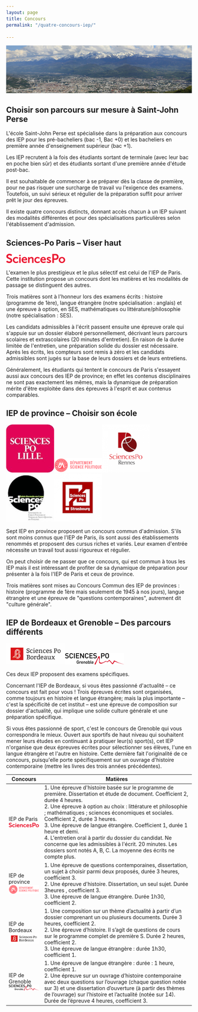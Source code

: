 ```yaml
---
layout: page
title: Concours
permalink: "/quatre-concours-iep/"

---
```


![IEP Grenoble](/images/bandeau-IEP/Grenoble-SJP.jpg)

## Choisir son parcours sur mesure à Saint-John Perse

L'école Saint-John Perse est spécialisée dans la préparation aux concours des IEP pour les pré-bacheliers (bac -1, Bac +0) et les bacheliers en première année d'enseignement supérieur (bac +1).

Les IEP recrutent à la fois des étudiants sortant de terminale (avec leur bac en poche bien sûr) et des étudiants sortant d'une première année d'étude post-bac.

Il est souhaitable de commencer à se préparer dès la classe de première, pour ne pas risquer une surcharge de travail vu l'exigence des examens. Toutefois, un suivi sérieux et régulier de la préparation suffit pour arriver prêt le jour des épreuves.

Il existe quatre concours distincts, donnant accès chacun à un IEP suivant des modalités différentes et pour des spécialisations particulières selon l'établissement d'admission.

## Sciences-Po Paris – Viser haut

![logo Sciences-Po Paris](/images/logo-iep/iep-Paris.png)

L'examen le plus prestigieux et le plus sélectif est celui de l'IEP de Paris. Cette institution propose un concours dont les matières et les modalités de passage se distinguent des autres.

Trois matières sont à l'honneur lors des examens écrits : histoire (programme de 1ère), langue étrangère (notre spécialisation : anglais) et une épreuve à option, en SES, mathématiques ou littérature/philosophie (notre spécialisation : SES).

Les candidats admissibles à l'écrit passent ensuite une épreuve orale qui s'appuie sur un dossier élaboré personnellement, décrivant leurs parcours scolaires et extrascolaires (20 minutes d'entretien). En raison de la durée limitée de l'entretien, une préparation solide du dossier est nécessaire. Après les écrits, les compteurs sont remis à zéro et les candidats admissibles sont jugés sur la base de leurs dossiers et de leurs entretiens.

Généralement, les étudiants qui tentent le concours de Paris s'essayent aussi aux concours des IEP de province; en effet les contenus disciplinaires ne sont pas exactement les mêmes, mais la dynamique de préparation mérite d'être exploitée dans des épreuves à l'esprit et aux contenus comparables.

## IEP de province – Choisir son école

![logo IEP Lille](/images/logo-iep/iep-Lille.jpg)![logo IEP Montpellier](/images/logo-iep/iep-Montpellier.png)![logo IEP Rennes](/images/logo-iep/iep-Rennes.png)![logo IEP Saint-Germain-en-Laye](/images/logo-iep/iep-Saint-Germain-en-Laye.jpeg)![logo IEP Strasbourg](/images/logo-iep/iep-Strasbourg.png)

Sept IEP en province proposent un concours commun d'admission. S'ils sont moins connus que l'IEP de Paris, ils sont aussi des établissements renommés et proposent des cursus riches et variés. Leur examen d'entrée nécessite un travail tout aussi rigoureux et régulier.

On peut choisir de ne passer que ce concours, qui est commun à tous les IEP mais il est intéressant de profiter de sa dynamique de préparation pour présenter à la fois l'IEP de Paris et ceux de province.

Trois matières sont mises au Concours Commun des IEP de provinces : histoire (programme de 1ère mais seulement de 1945 à nos jours), langue étrangère et une épreuve de "questions contemporaines", autrement dit "culture générale".

## IEP de Bordeaux et Grenoble – Des parcours différents

![logo IEP Bordeaux](/images/logo-iep/iep-Bordeaux.jpg)![logo IEP Grenoble](/images/logo-iep/iep-Grenoble.png)

Ces deux IEP proposent des examens spécifiques.

Concernant l'IEP de Bordeaux, si vous êtes passionné d'actualité – ce concours est fait pour vous ! Trois épreuves écrites sont organisées, comme toujours en histoire et langue étrangère; mais la plus importante – c'est la spécificité de cet institut – est une épreuve de composition sur dossier d'actualité, qui implique une solide culture générale et une préparation spécifique.

Si vous êtes passionné de sport, c'est le concours de Grenoble qui vous correspondra le mieux. Ouvert aux sportifs de haut niveau qui souhaitent mener leurs études en continuant à pratiquer leur(s) sport(s), cet IEP n'organise que deux épreuves écrites pour sélectionner ses élèves, l'une en langue étrangère et l'autre en histoire. Cette dernière fait l'originalité de ce concours, puisqu'elle porte spécifiquement sur un ouvrage d'histoire contemporaine (mettre les livres des trois années précédentes).

| Concours | Matières |
| --- | --- |
| IEP de Paris<br>![logo Sciences-Po Paris](/images/logo-iep/iep-Paris.png) | 1. Une épreuve d'histoire basée sur le programme de première. Dissertation et étude de document. Coefficient 2, durée 4 heures.<br>2. Une épreuve à option au choix : littérature et philosophie ; mathématiques ; sciences économiques et sociales. Coefficient 2, durée 3 heures.<br>3. Une épreuve de langue étrangère. Coefficient 1, durée 1 heure et demi.<br>4. L'entretien oral à partir du dossier du candidat. Ne concerne que les admissibles à l'écrit. 20 minutes. Les dossiers sont notés A, B, C. La moyenne des écrits ne compte plus. |
| IEP de province<br>![logo IEP Montpellier](/images/logo-iep/iep-Montpellier.png) | 1. Une épreuve de questions contemporaines, dissertation, un sujet à choisir parmi deux proposés, durée 3 heures, coefficient 3.<br>2.  Une épreuve d'histoire. Dissertation, un seul sujet. Durée 3heures , coefficient 3.<br>3. Une épreuve de langue étrangère. Durée 1h30, coefficient 2. |
| IEP de Bordeaux<br>![logo IEP Bordeaux](/images/logo-iep/iep-Bordeaux.jpg) | 1. Une composition sur un thème d’actualité à partir d’un dossier comprenant un ou plusieurs documents. Durée 3 heures, coefficient 2.<br>2. Une épreuve d’histoire. Il s’agit de questions de cours sur le programme complet de première S. Durée 2 heures, coefficient 2.<br>3. Une épreuve de langue étrangère : durée 1h30, coefficient 1.<br> |
| IEP de Grenoble<br>![logo IEP Grenoble](/images/logo-iep/iep-Grenoble.png) | 1. Une épreuve de langue étrangère : durée : 1 heure, coefficient 1.<br>2. Une épreuve sur un ouvrage d’histoire contemporaine avec deux questions sur l’ouvrage (chaque question notée sur 3) et une dissertation d’ouverture (à partir des thèmes de l’ouvrage) sur l’histoire et l’actualité (notée sur 14). Durée de l’épreuve 4 heures, coefficient 3. |
